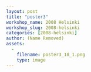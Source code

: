 ```yaml
---
layout: post
title: "poster3"
workshop_name: 2008 Helsinki
workshop_slug: 2008-helsinki
categories: [2008-helsinki]
author: (Name Removed)
assets:
  -
    filename: poster3_18_1.png
    type: image
---
```


